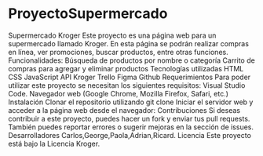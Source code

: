 # ProyectoSupermercado
Supermercado Kroger
Este proyecto es una página web para un supermercado llamado Kroger. En esta página se podrán realizar compras en línea, ver promociones, buscar productos, entre otras funciones.
    Funcionalidades:
Búsqueda de productos por nombre o categoría
Carrito de compras para agregar y eliminar productos
    Tecnologías utilizadas
HTML
CSS
JavaScript
API Kroger
Trello
Figma
Github
    Requerimientos
Para poder utilizar este proyecto se necesitan los siguientes requisitos:
Visual Studio Code.
Navegador web (Google Chrome, Mozilla Firefox, Safari, etc.)
    Instalación
Clonar el repositorio utilizando git clone <repositorio>
Iniciar el servidor web y acceder a la página web desde el navegador:
    Contribuciones
Si deseas contribuir a este proyecto, puedes hacer un fork y enviar tus pull requests. También puedes reportar errores o sugerir mejoras en la sección de issues.
    Desarrolladores
Carlos,George,Paola,Adrian,Ricard.
    Licencia
Este proyecto está bajo la Licencia Kroger.